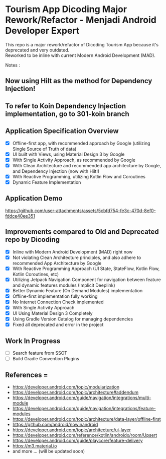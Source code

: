 # Tourism App Dicoding Major Rework/Refactor - Menjadi Android Developer Expert

This repo is a major rework/refactor of Dicoding Tourism App because it's deprecated and very outdated. <br>
Reworked to be inline with current Modern Android Development (MAD). <br>

Notes : <br>
## Now using Hilt as the method for Dependency Injection!
## To refer to Koin Dependency Injection implementation, go to 301-koin branch

## Application Specification Overview
- [x] Offline-first app, with recommended approach by Google (utilizing Single Source of Truth of data)
- [x] UI built with Views, using Material Design 3 by Google 
- [x] With Single Activity Approach, as recommended by Google
- [x] With Clean Architecture and recommended app architecture by Google, and Dependency Injection (now with Hilt!)
- [x] With Reactive Programming, utilizing Kotlin Flow and Coroutines   
- [x] Dynamic Feature Implementation

## Application Demo
https://github.com/user-attachments/assets/5cbfd754-fe3c-470d-8ef0-fddce40ee351

## Improvements compared to Old and Deprecated repo by Dicoding
- [x] Inline with Modern Android Development (MAD) right now
- [x] Not violating Clean Architecture principles, and also adhere to recommended App Architecture by Google    
- [x] With Reactive Programming Approach (UI State, StateFlow, Kotlin Flow, Kotlin Coroutines, etc)
- [x] Utilizing Jetpack Navigation Component for navigation between feature and dynamic features modules (Implicit Deeplink) 
- [x] Better Dynamic Feature (On Demand Modules) implementation
- [x] Offline-first implementation fully working
- [x] No Internet Connection Check implemented  
- [x] With Single Activity Approach
- [x] UI Using Material Design 3 Completely
- [x] Using Gradle Version Catalog for managing dependencies
- [x] Fixed all deprecated and error in the project 

## Work In Progress
- [ ] Search feature from SSOT
- [ ] Build Gradle Convention Plugins

## References = 
- https://developer.android.com/topic/modularization <br>
- https://developer.android.com/topic/architecture#addendum <br>
- https://developer.android.com/guide/navigation/integrations/multi-module <br>
- https://developer.android.com/guide/navigation/integrations/feature-modules <br>
- https://developer.android.com/topic/architecture/data-layer/offline-first <br>
- https://github.com/android/nowinandroid <br>
- https://developer.android.com/topic/architecture/ui-layer <br>
- https://developer.android.com/reference/kotlin/androidx/room/Upsert <br>
- https://developer.android.com/guide/playcore/feature-delivery <br>
- https://m3.material.io
- and more ... (will be updated soon)




